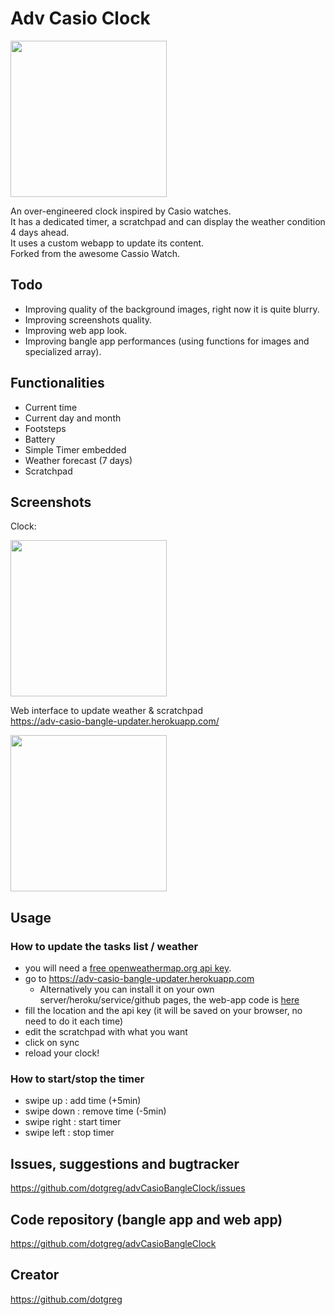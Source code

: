 # Adv Casio Clock

<img src="https://user-images.githubusercontent.com/2981891/175355586-1dfc0d66-6555-4385-b124-1605fdb71a11.jpg" width="250" />

An over-engineered clock inspired by Casio watches.<br/>
It has a dedicated timer, a scratchpad and can display the weather condition 4 days ahead.<br/>
It uses a custom webapp to update its content.<br/>
Forked from the awesome Cassio Watch.<br/>

## Todo

- Improving quality of the background images, right now it is quite blurry.
- Improving screenshots quality.
- Improving web app look.
- Improving bangle app performances (using functions for images and specialized array).

## Functionalities

- Current time
- Current day and month
- Footsteps
- Battery
- Simple Timer embedded  
- Weather forecast (7 days)
- Scratchpad 

## Screenshots
Clock:

<img src="https://user-images.githubusercontent.com/2981891/175355586-1dfc0d66-6555-4385-b124-1605fdb71a11.jpg" width="250" />

Web interface to update weather & scratchpad <br/>
<a href="https://adv-casio-bangle-updater.herokuapp.com/">https://adv-casio-bangle-updater.herokuapp.com/</a> 

<img src="https://user-images.githubusercontent.com/2981891/175355578-444315e3-03d8-4d60-a1a9-e8ed7519d52b.jpg" width="250" />

## Usage
### How to update the tasks list / weather
- you will need a <a href="https://openweathermap.org/price#weather">free openweathermap.org api key</a>. 
- go to https://adv-casio-bangle-updater.herokuapp.com 
  - Alternatively you can install it on your own server/heroku/service/github pages, the web-app code is <a href="https://github.com/dotgreg/advCasioBangleClock/tree/master/web-app">here</a>
- fill the location and the api key (it will be saved on your browser, no need to do it each time)
- edit the scratchpad with what you want
- click on sync
- reload your clock!

### How to start/stop the timer
- swipe up : add time (+5min)
- swipe down : remove time (-5min)
- swipe right : start timer
- swipe left : stop timer

## Issues, suggestions and bugtracker
<a href="https://github.com/dotgreg/advCasioBangleClock/issues">https://github.com/dotgreg/advCasioBangleClock/issues</a>

## Code repository (bangle app and web app)
<a href="https://github.com/dotgreg/advCasioBangleClock">https://github.com/dotgreg/advCasioBangleClock</a>

## Creator 
<a href="https://github.com/dotgreg">https://github.com/dotgreg</a>



